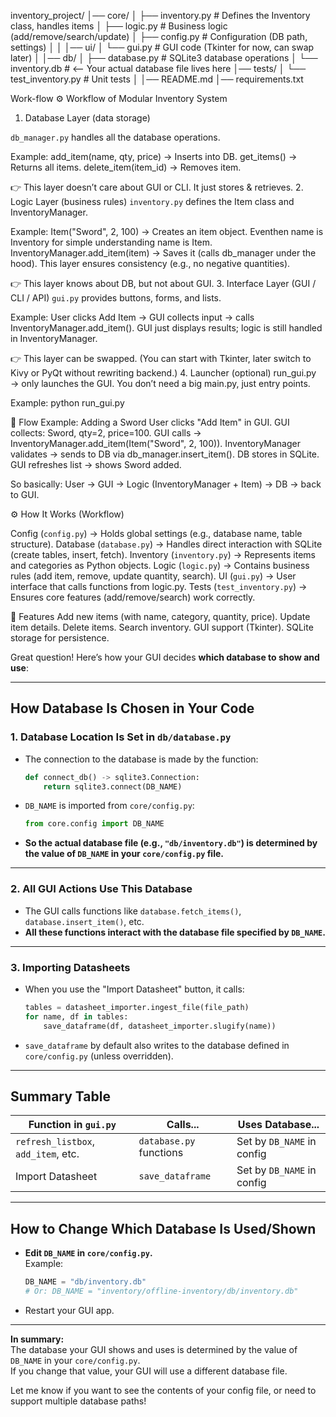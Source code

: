 inventory_project/
│── core/
│   ├── inventory.py   # Defines the Inventory class, handles items
│   ├── logic.py       # Business logic (add/remove/search/update)
│   ├── config.py      # Configuration (DB path, settings)
│   │
│── ui/
│   └── gui.py         # GUI code (Tkinter for now, can swap later)
│
│── db/
│   ├── database.py    # SQLite3 database operations
│   └── inventory.db      # <-- Your actual database file lives here 
│── tests/
│   └── test_inventory.py  # Unit tests
│
│── README.md
│── requirements.txt


Work-flow
⚙️ Workflow of Modular Inventory System
1. Database Layer (data storage)

` db_manager.py ` handles all the database operations.

Example:
add_item(name, qty, price) → Inserts into DB.
get_items() → Returns all items.
delete_item(item_id) → Removes item.

👉 This layer doesn’t care about GUI or CLI. It just stores & retrieves.
2. Logic Layer (business rules)
` inventory.py ` defines the Item class and InventoryManager.

Example:
Item("Sword", 2, 100) → Creates an item object. Eventhen name is Inventory for simple understanding name is Item.
InventoryManager.add_item(item) → Saves it (calls db_manager under the hood).
This layer ensures consistency (e.g., no negative quantities).

👉 This layer knows about DB, but not about GUI.
3. Interface Layer (GUI / CLI / API)
` gui.py ` provides buttons, forms, and lists.

Example:
User clicks Add Item → GUI collects input → calls InventoryManager.add_item().
GUI just displays results; logic is still handled in InventoryManager.

👉 This layer can be swapped. (You can start with Tkinter, later switch to Kivy or PyQt without rewriting backend.)
4. Launcher (optional)
run_gui.py → only launches the GUI.
You don’t need a big main.py, just entry points.

Example:
python run_gui.py

🔄 Flow Example: Adding a Sword
User clicks "Add Item" in GUI.
GUI collects: Sword, qty=2, price=100.
GUI calls → InventoryManager.add_item(Item("Sword", 2, 100)).
InventoryManager validates → sends to DB via db_manager.insert_item().
DB stores in SQLite.
GUI refreshes list → shows Sword added.

So basically:
User → GUI → Logic (InventoryManager + Item) → DB → back to GUI.


⚙️ How It Works (Workflow)

Config (` config.py `) → Holds global settings (e.g., database name, table structure).
Database (` database.py `) → Handles direct interaction with SQLite (create tables, insert, fetch).
Inventory (` inventory.py `) → Represents items and categories as Python objects.
Logic (` logic.py `) → Contains business rules (add item, remove, update quantity, search).
UI (` gui.py `) → User interface that calls functions from logic.py.
Tests (` test_inventory.py `) → Ensures core features (add/remove/search) work correctly.

🚀 Features
Add new items (with name, category, quantity, price).
Update item details.
Delete items.
Search inventory.
GUI support (Tkinter).
SQLite storage for persistence.


Great question! Here’s how your GUI decides **which database to show and use**:

---

## **How Database Is Chosen in Your Code**

### 1. **Database Location Is Set in `db/database.py`**
- The connection to the database is made by the function:

  ```python
  def connect_db() -> sqlite3.Connection:
      return sqlite3.connect(DB_NAME)
  ```
- `DB_NAME` is imported from `core/config.py`:

  ```python
  from core.config import DB_NAME
  ```

- **So the actual database file (e.g., `"db/inventory.db"`) is determined by the value of `DB_NAME` in your `core/config.py` file.**

---

### 2. **All GUI Actions Use This Database**
- The GUI calls functions like `database.fetch_items()`, `database.insert_item()`, etc.
- **All these functions interact with the database file specified by `DB_NAME`.**

---

### 3. **Importing Datasheets**
- When you use the "Import Datasheet" button, it calls:

  ```python
  tables = datasheet_importer.ingest_file(file_path)
  for name, df in tables:
      save_dataframe(df, datasheet_importer.slugify(name))
  ```
- `save_dataframe` by default also writes to the database defined in `core/config.py` (unless overridden).

---

## **Summary Table**

| Function in `gui.py`            | Calls...                | Uses Database...            |
|----------------------------------|-------------------------|-----------------------------|
| `refresh_listbox`, `add_item`, etc. | `database.py` functions | Set by `DB_NAME` in config  |
| Import Datasheet                 | `save_dataframe`        | Set by `DB_NAME` in config  |

---

## **How to Change Which Database Is Used/Shown**
- **Edit `DB_NAME` in `core/config.py`.**  
  Example:
  ```python
  DB_NAME = "db/inventory.db"
  # Or: DB_NAME = "inventory/offline-inventory/db/inventory.db"
  ```
- Restart your GUI app.

---

**In summary:**  
The database your GUI shows and uses is determined by the value of `DB_NAME` in your `core/config.py`.  
If you change that value, your GUI will use a different database file.

Let me know if you want to see the contents of your config file, or need to support multiple database paths!
